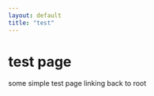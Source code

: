 ```yaml
---
layout: default
title: "test"
---
```

# test page
some simple test page linking <h href="../">back to root</a>
